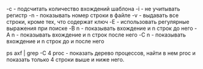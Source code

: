 -с - подсчитать количество вхождений шаблона 
-i - не учитывать регистр 
-n - показывать номер строки в файле 
-v - выдавать все строки, кроме тех, что содержат ключ 
-E - использовать регулярные выражения при поиске 
-B n - показывать вхождение и n строк до него
-A n - показывать вхождение и n строк после него 
-C n - показывать вхождение и n строк до и после него

ps axf | grep -C 4 proc - показать дерево процессов, найти в нем proc и показать только 4 строки выше и ниже него.